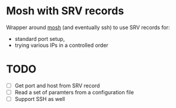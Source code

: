 # Mosh with SRV records

Wrapper around [mosh](https://mosh.org) (and eventually ssh) to use SRV records for:
- standard port setup,
- trying various IPs in a controlled order

# TODO

- [ ] Get port and host from SRV record
- [ ] Read a set of paramters from a configuration file
- [ ] Support SSH as well
